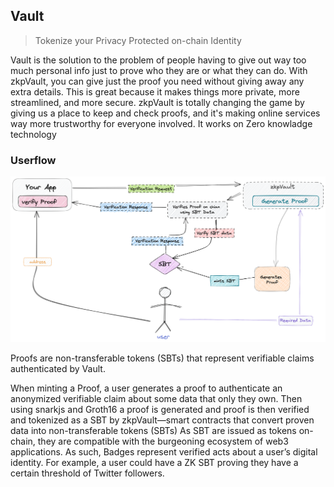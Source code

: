 ## Vault
> Tokenize your Privacy Protected on-chain Identity


Vault is the solution to the problem of people having to give out way too much personal info just to prove who they are or what they can do. With zkpVault, you can give just the proof you need without giving away any extra details. This is great because it makes things more private, more streamlined, and more secure. zkpVault is totally changing the game by giving us a place to keep and check proofs, and it's making online services way more trustworthy for everyone involved. It works on Zero knowladge technology

### Userflow
![UserFLow](assets/Userflow.png)


Proofs are non-transferable tokens (SBTs) that represent verifiable claims authenticated by Vault.

When minting a Proof, a user generates a proof to authenticate an anonymized verifiable claim about some data that only they own. Then using snarkjs and Groth16 a proof is generated and proof is then verified and tokenized as a SBT by zkpVault—smart contracts that convert proven data into non-transferable tokens (SBTs) As SBT are issued as tokens on-chain, they are compatible with the burgeoning ecosystem of web3 applications. As such, Badges represent verified acts about a user’s digital identity. For example, a user could have a ZK SBT proving they have a certain threshold of Twitter followers.



